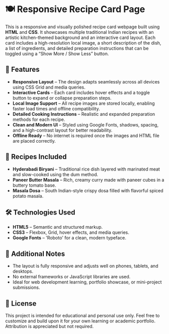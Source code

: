 # 🍽️ Responsive Recipe Card Page

This is a responsive and visually polished recipe card webpage built using **HTML** and **CSS**. It showcases multiple traditional Indian recipes with an artistic kitchen-themed background and an interactive card layout. Each card includes a high-resolution local image, a short description of the dish, a list of ingredients, and detailed preparation instructions that can be toggled using a “Show More / Show Less” button.

## 🔧 Features

- **Responsive Layout** – The design adapts seamlessly across all devices using CSS Grid and media queries.
- **Interactive Cards** – Each card includes hover effects and a toggle button to expand or collapse preparation steps.
- **Local Image Support** – All recipe images are stored locally, enabling faster load times and offline compatibility.
- **Detailed Cooking Instructions** – Realistic and expanded preparation methods for each recipe.
- **Clean and Modern UI** – Styled using Google Fonts, shadows, spacing, and a high-contrast layout for better readability.
- **Offline Ready** – No internet is required once the images and HTML file are placed correctly.


## 🍛 Recipes Included

- **Hyderabadi Biryani** – Traditional rice dish layered with marinated meat and slow-cooked using the dum method.
- **Paneer Butter Masala** – Rich, creamy curry made with paneer cubes in a buttery tomato base.
- **Masala Dosa** – South Indian-style crispy dosa filled with flavorful spiced potato masala.

## 🛠️ Technologies Used

- **HTML5** – Semantic and structured markup.
- **CSS3** – Flexbox, Grid, hover effects, and media queries.
- **Google Fonts** – 'Roboto' for a clean, modern typeface.

## 📌 Additional Notes

- The layout is fully responsive and adjusts well on phones, tablets, and desktops.
- No external frameworks or JavaScript libraries are used.
- Ideal for web development learning, portfolio showcase, or mini-project submissions.

## 📄 License

This project is intended for educational and personal use only. Feel free to customize and build upon it for your own learning or academic portfolio. Attribution is appreciated but not required.


